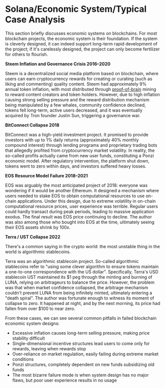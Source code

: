 # Solana/Economic System/Typical Case Analysis

This section briefly discusses economic systems on blockchains. For most blockchain projects, the economic system is their foundation. If the system is cleverly designed, it can indeed support long-term rapid development of the project; if it's carelessly designed, the project can only become fertilizer for others to flourish.

**Steem Inflation and Governance Crisis 2016–2020**

Steem is a decentralized social media platform based on blockchain, where users can earn cryptocurrency rewards for creating or curating (such as liking and commenting) quality content. Steem had approximately 9% annual token inflation, with most distributed through [proof-of-brain](https://steem.com/steem-bluepaper.pdf) mining to reward content creators and token holders. However, due to high inflation causing strong selling pressure and the reward distribution mechanism being manipulated by a few whales, community confidence declined, tokens fell long-term, active users decreased, and it was eventually acquired by Tron founder Justin Sun, triggering a governance war.

**BitConnect Collapse 2018**

BitConnect was a high-yield investment project. It promised to provide investors with up to 1% daily returns (approximately 40% monthly compound interest) through lending programs and proprietary trading bots that allegedly profited from cryptocurrency market volatility. In reality, the so-called profits actually came from new user funds, constituting a Ponzi economic model. After regulatory intervention, the platform shut down, tokens went to zero within days, and investors suffered heavy losses.

**EOS Resource Model Failure 2018–2021**

EOS was arguably the most anticipated project of 2018: everyone was wondering if it would be another Ethereum. It designed a mechanism where users needed to stake EOS to obtain computational resources to use on-chain applications. Under this design, due to extreme volatility in on-chain computational resource prices, user experience was terrible. Regular users could hardly transact during peak periods, leading to massive application exodus. The final result was EOS price continuing to decline. The author was also among those who bought into EOS at the time, ultimately seeing their EOS assets shrink by 100x.

**Terra / UST Collapse 2022**

There's a common saying in the crypto world: the most unstable thing in the world is algorithmic stablecoins.

Terra was an algorithmic stablecoin project. So-called algorithmic stablecoins refer to "using some clever algorithm to ensure tokens maintain a one-to-one correspondence with the US dollar". Specifically, Terra's USD stablecoin UST maintained its $1 peg through the minting and burning of LUNA, relying on arbitrageurs to balance the price. However, the problem was that when market confidence collapsed, the arbitrage mechanism couldn't prevent LUNA from being infinitely minted, ultimately entering a "death spiral". The author was fortunate enough to witness its moment of collapse to zero. It happened at night, and by the next morning, its price had fallen from over $100 to near zero.

From these cases, we can see several common pitfalls in failed blockchain economic system designs:

- Excessive inflation causes long-term selling pressure, making price stability difficult
- Single-dimensional incentive structures lead users to come only for rewards, leaving when rewards stop
- Over-reliance on market regulation, easily failing during extreme market conditions
- Ponzi structures, completely dependent on new funds subsidizing old funds
- The most bizarre failure mode is when system design has no major flaws, but poor user experience results in no usage

